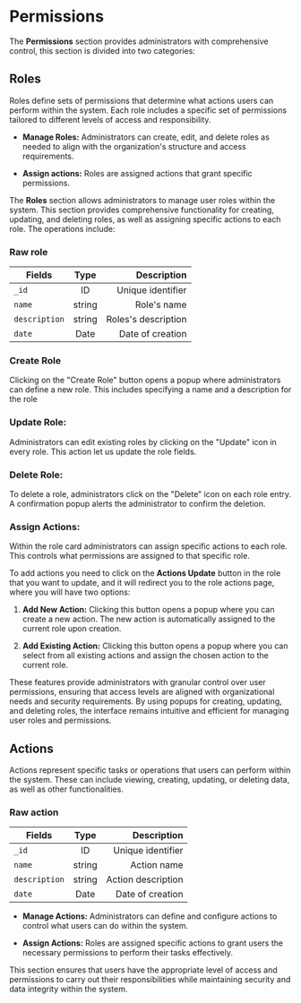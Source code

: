# Permissions

The **Permissions** section provides administrators with comprehensive control, this section is divided into two categories:

## Roles

Roles define sets of permissions that determine what actions users can perform within the system. Each role includes a specific set of permissions tailored to different levels of access and responsibility.

- **Manage Roles:** Administrators can create, edit, and delete roles as needed to align with the organization's structure and access requirements.

- **Assign actions:** Roles are assigned actions that grant specific permissions.

The **Roles** section allows administrators to manage user roles within the system. This section provides comprehensive functionality for creating, updating, and deleting roles, as well as assigning specific actions to each role. The operations include:

### Raw role

| Fields        |  Type  |         Description |
| ------------- | :----: | ------------------: |
| `_id`         |   ID   |   Unique identifier |
| `name`        | string |         Role's name |
| `description` | string | Roles's description |
| `date`        |  Date  |    Date of creation |

### **Create Role**

Clicking on the "Create Role" button opens a popup where administrators can define a new role. This includes specifying a name and a description for the role

### **Update Role:**

 Administrators can edit existing roles by clicking on the "Update" icon in every role. This action let us update the role fields.

### **Delete Role:**

To delete a role, administrators click on the "Delete" icon on each role entry. A confirmation popup alerts the administrator to confirm the deletion.

### **Assign Actions:**

Within the role card administrators can assign specific actions to each role. This controls what permissions are assigned to that specific role.

To add actions you need to click on the **Actions Update** button in the role that you want to update, and it will redirect you to the role actions page, where you will have two options:

1. **Add New Action:** Clicking this button opens a popup where you can create a new action. The new action is automatically assigned to the current role upon creation.

2. **Add Existing Action:** Clicking this button opens a popup where you can select from all existing actions and assign the chosen action to the current role.

These features provide administrators with granular control over user permissions, ensuring that access levels are aligned with organizational needs and security requirements. By using popups for creating, updating, and deleting roles, the interface remains intuitive and efficient for managing user roles and permissions.

## Actions

Actions represent specific tasks or operations that users can perform within the system. These can include viewing, creating, updating, or deleting data, as well as other functionalities.

### Raw action

| Fields        |  Type  |        Description |
| ------------- | :----: | -----------------: |
| `_id`         |   ID   |  Unique identifier |
| `name`        | string |        Action name |
| `description` | string | Action description |
| `date`        |  Date  |   Date of creation |

- **Manage Actions:** Administrators can define and configure actions to control what users can do within the system.

- **Assign Actions:** Roles are assigned specific actions to grant users the necessary permissions to perform their tasks effectively.

This section ensures that users have the appropriate level of access and permissions to carry out their responsibilities while maintaining security and data integrity within the system.
